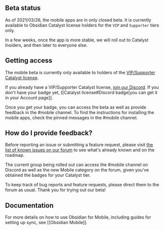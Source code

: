 ## Beta status

As of 2021/03/26, the mobile apps are in only closed beta. It is currently available to Obsidian Catalyst license holders for the `VIP` and `Supporter` tiers only.

In a few weeks, once the app is more stable, we will roll out to Catalyst Insiders, and then later to everyone else.

## Getting access

The mobile beta is currently only available to holders of the [VIP/Supporter Catalyst license](https://obsidian.md/pricing).

If you already have a VIP/Supporter Catalyst license, [join our Discord](https://discord.gg/veuWUTm).  If you don't have your badge yet, [[Catalyst license#Discord badge|you can get it in your Account page]].

Once you get your badge, you can access the beta as well as provide feedback in the #mobile channel. To find the instructions for installing the mobile apps, check the pinned messages in the #mobile channel.

## How do I provide feedback?

Before reporting an issue or submitting a feature request, please visit [the list of known issues on our forum](https://forum.obsidian.md/t/list-of-known-issues/14286) to see what's already known and on the roadmap.

The current group being rolled out can access the #mobile channel on Discord as well as the new Mobile category on the forum, given you've obtained the badges for your Catalyst tier.

To keep track of bug reports and feature requests, please direct them to the forum as usual. Thank you for trying out our beta!

## Documentation

For more details on how to use Obsidian for Mobile, including guides for setting up sync, see [[Obsidian Mobile]].